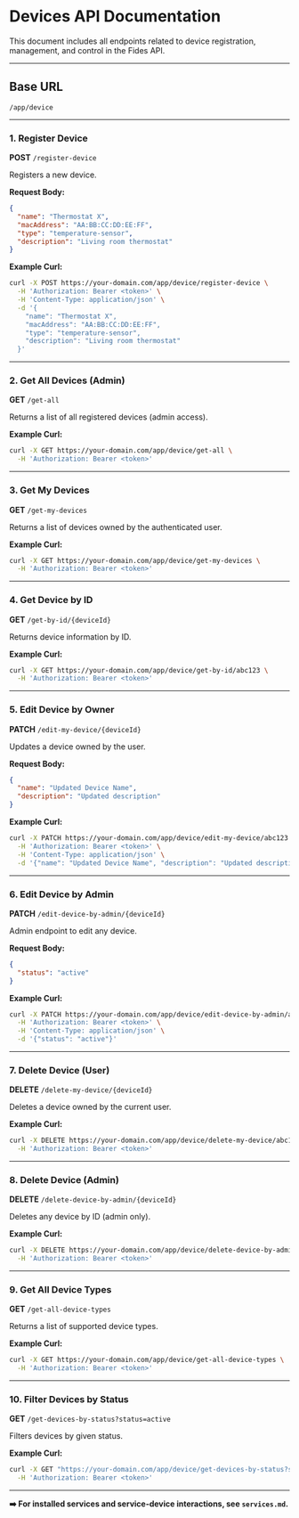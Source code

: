 # Devices API Documentation

This document includes all endpoints related to device registration, management, and control in the Fides API.

---

## Base URL

```
/app/device
```

---

### 1. Register Device

**POST** `/register-device`

Registers a new device.

**Request Body:**

```json
{
  "name": "Thermostat X",
  "macAddress": "AA:BB:CC:DD:EE:FF",
  "type": "temperature-sensor",
  "description": "Living room thermostat"
}
```

**Example Curl:**

```bash
curl -X POST https://your-domain.com/app/device/register-device \
  -H 'Authorization: Bearer <token>' \
  -H 'Content-Type: application/json' \
  -d '{
    "name": "Thermostat X",
    "macAddress": "AA:BB:CC:DD:EE:FF",
    "type": "temperature-sensor",
    "description": "Living room thermostat"
  }'
```

---

### 2. Get All Devices (Admin)

**GET** `/get-all`

Returns a list of all registered devices (admin access).

**Example Curl:**

```bash
curl -X GET https://your-domain.com/app/device/get-all \
  -H 'Authorization: Bearer <token>'
```

---

### 3. Get My Devices

**GET** `/get-my-devices`

Returns a list of devices owned by the authenticated user.

**Example Curl:**

```bash
curl -X GET https://your-domain.com/app/device/get-my-devices \
  -H 'Authorization: Bearer <token>'
```

---

### 4. Get Device by ID

**GET** `/get-by-id/{deviceId}`

Returns device information by ID.

**Example Curl:**

```bash
curl -X GET https://your-domain.com/app/device/get-by-id/abc123 \
  -H 'Authorization: Bearer <token>'
```

---

### 5. Edit Device by Owner

**PATCH** `/edit-my-device/{deviceId}`

Updates a device owned by the user.

**Request Body:**

```json
{
  "name": "Updated Device Name",
  "description": "Updated description"
}
```

**Example Curl:**

```bash
curl -X PATCH https://your-domain.com/app/device/edit-my-device/abc123 \
  -H 'Authorization: Bearer <token>' \
  -H 'Content-Type: application/json' \
  -d '{"name": "Updated Device Name", "description": "Updated description"}'
```

---

### 6. Edit Device by Admin

**PATCH** `/edit-device-by-admin/{deviceId}`

Admin endpoint to edit any device.

**Request Body:**

```json
{
  "status": "active"
}
```

**Example Curl:**

```bash
curl -X PATCH https://your-domain.com/app/device/edit-device-by-admin/abc123 \
  -H 'Authorization: Bearer <token>' \
  -H 'Content-Type: application/json' \
  -d '{"status": "active"}'
```

---

### 7. Delete Device (User)

**DELETE** `/delete-my-device/{deviceId}`

Deletes a device owned by the current user.

**Example Curl:**

```bash
curl -X DELETE https://your-domain.com/app/device/delete-my-device/abc123 \
  -H 'Authorization: Bearer <token>'
```

---

### 8. Delete Device (Admin)

**DELETE** `/delete-device-by-admin/{deviceId}`

Deletes any device by ID (admin only).

**Example Curl:**

```bash
curl -X DELETE https://your-domain.com/app/device/delete-device-by-admin/abc123 \
  -H 'Authorization: Bearer <token>'
```

---

### 9. Get All Device Types

**GET** `/get-all-device-types`

Returns a list of supported device types.

**Example Curl:**

```bash
curl -X GET https://your-domain.com/app/device/get-all-device-types \
  -H 'Authorization: Bearer <token>'
```

---

### 10. Filter Devices by Status

**GET** `/get-devices-by-status?status=active`

Filters devices by given status.

**Example Curl:**

```bash
curl -X GET "https://your-domain.com/app/device/get-devices-by-status?status=active" \
  -H 'Authorization: Bearer <token>'
```

---

**➡️ For installed services and service-device interactions, see `services.md`.**
